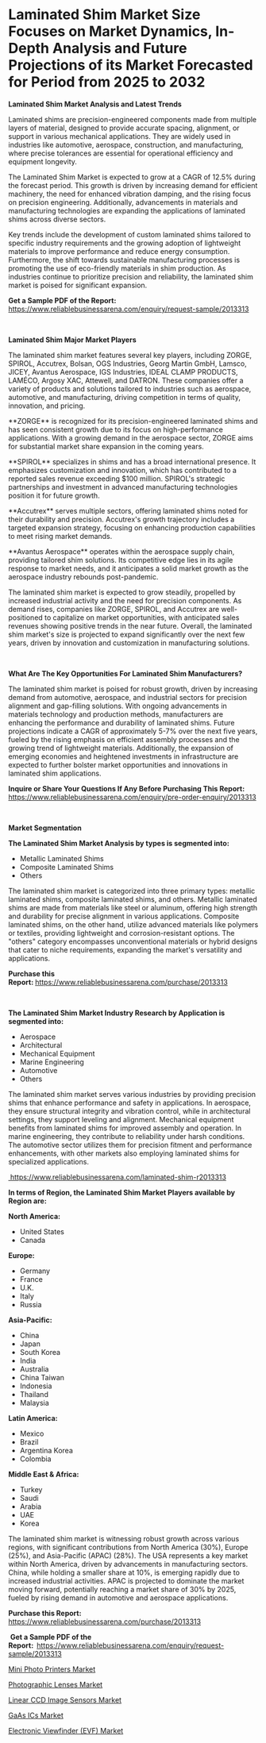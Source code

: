 <p><h1>Laminated Shim Market Size Focuses on Market Dynamics, In-Depth Analysis and Future Projections of its Market Forecasted for Period from 2025 to 2032</h1></p><p><strong>Laminated Shim Market Analysis and Latest Trends</strong></p>
<p><p>Laminated shims are precision-engineered components made from multiple layers of material, designed to provide accurate spacing, alignment, or support in various mechanical applications. They are widely used in industries like automotive, aerospace, construction, and manufacturing, where precise tolerances are essential for operational efficiency and equipment longevity.</p><p>The Laminated Shim Market is expected to grow at a CAGR of 12.5% during the forecast period. This growth is driven by increasing demand for efficient machinery, the need for enhanced vibration damping, and the rising focus on precision engineering. Additionally, advancements in materials and manufacturing technologies are expanding the applications of laminated shims across diverse sectors.</p><p>Key trends include the development of custom laminated shims tailored to specific industry requirements and the growing adoption of lightweight materials to improve performance and reduce energy consumption. Furthermore, the shift towards sustainable manufacturing processes is promoting the use of eco-friendly materials in shim production. As industries continue to prioritize precision and reliability, the laminated shim market is poised for significant expansion.</p></p>
<p><strong>Get a Sample PDF of the Report:&nbsp;</strong> <a href="https://www.reliablebusinessarena.com/enquiry/request-sample/2013313?utm_campaign=1990&utm_medium=2&utm_source=Github&utm_content=ia&utm_term=30012025&utm_id=laminated-shim">https://www.reliablebusinessarena.com/enquiry/request-sample/2013313</a></p>
<p>&nbsp;</p>
<p><strong>Laminated Shim Major Market Players</strong></p>
<p><p>The laminated shim market features several key players, including ZORGE, SPIROL, Accutrex, Bolsan, OGS Industries, Georg Martin GmbH, Lamsco, JICEY, Avantus Aerospace, IGS Industries, IDEAL CLAMP PRODUCTS, LAMÉCO, Argosy XAC, Attewell, and DATRON. These companies offer a variety of products and solutions tailored to industries such as aerospace, automotive, and manufacturing, driving competition in terms of quality, innovation, and pricing.</p><p>**ZORGE** is recognized for its precision-engineered laminated shims and has seen consistent growth due to its focus on high-performance applications. With a growing demand in the aerospace sector, ZORGE aims for substantial market share expansion in the coming years.</p><p>**SPIROL** specializes in shims and has a broad international presence. It emphasizes customization and innovation, which has contributed to a reported sales revenue exceeding $100 million. SPIROL's strategic partnerships and investment in advanced manufacturing technologies position it for future growth.</p><p>**Accutrex** serves multiple sectors, offering laminated shims noted for their durability and precision. Accutrex's growth trajectory includes a targeted expansion strategy, focusing on enhancing production capabilities to meet rising market demands.</p><p>**Avantus Aerospace** operates within the aerospace supply chain, providing tailored shim solutions. Its competitive edge lies in its agile response to market needs, and it anticipates a solid market growth as the aerospace industry rebounds post-pandemic.</p><p>The laminated shim market is expected to grow steadily, propelled by increased industrial activity and the need for precision components. As demand rises, companies like ZORGE, SPIROL, and Accutrex are well-positioned to capitalize on market opportunities, with anticipated sales revenues showing positive trends in the near future. Overall, the laminated shim market's size is projected to expand significantly over the next few years, driven by innovation and customization in manufacturing solutions.</p></p>
<p>&nbsp;</p>
<p><strong>What Are The Key Opportunities For Laminated Shim Manufacturers?</strong></p>
<p><p>The laminated shim market is poised for robust growth, driven by increasing demand from automotive, aerospace, and industrial sectors for precision alignment and gap-filling solutions. With ongoing advancements in materials technology and production methods, manufacturers are enhancing the performance and durability of laminated shims. Future projections indicate a CAGR of approximately 5-7% over the next five years, fueled by the rising emphasis on efficient assembly processes and the growing trend of lightweight materials. Additionally, the expansion of emerging economies and heightened investments in infrastructure are expected to further bolster market opportunities and innovations in laminated shim applications.</p></p>
<p><strong>Inquire or Share Your Questions If Any Before Purchasing This Report:</strong> <a href="https://www.reliablebusinessarena.com/enquiry/pre-order-enquiry/2013313?utm_campaign=1990&utm_medium=2&utm_source=Github&utm_content=ia&utm_term=30012025&utm_id=laminated-shim">https://www.reliablebusinessarena.com/enquiry/pre-order-enquiry/2013313</a></p>
<p>&nbsp;</p>
<p><strong>Market Segmentation</strong></p>
<p><strong>The Laminated Shim Market Analysis by types is segmented into:</strong></p>
<p><ul><li>Metallic Laminated Shims</li><li>Composite Laminated Shims</li><li>Others</li></ul></p>
<p><p>The laminated shim market is categorized into three primary types: metallic laminated shims, composite laminated shims, and others. Metallic laminated shims are made from materials like steel or aluminum, offering high strength and durability for precise alignment in various applications. Composite laminated shims, on the other hand, utilize advanced materials like polymers or textiles, providing lightweight and corrosion-resistant options. The "others" category encompasses unconventional materials or hybrid designs that cater to niche requirements, expanding the market's versatility and applications.</p></p>
<p><strong>Purchase this Report:&nbsp;</strong><a href="https://www.reliablebusinessarena.com/purchase/2013313?utm_campaign=1990&utm_medium=2&utm_source=Github&utm_content=ia&utm_term=30012025&utm_id=laminated-shim">https://www.reliablebusinessarena.com/purchase/2013313</a></p>
<p>&nbsp;</p>
<p><strong>The Laminated Shim Market Industry Research by Application is segmented into:</strong></p>
<p><ul><li>Aerospace</li><li>Architectural</li><li>Mechanical Equipment</li><li>Marine Engineering</li><li>Automotive</li><li>Others</li></ul></p>
<p><p>The laminated shim market serves various industries by providing precision shims that enhance performance and safety in applications. In aerospace, they ensure structural integrity and vibration control, while in architectural settings, they support leveling and alignment. Mechanical equipment benefits from laminated shims for improved assembly and operation. In marine engineering, they contribute to reliability under harsh conditions. The automotive sector utilizes them for precision fitment and performance enhancements, with other markets also employing laminated shims for specialized applications.</p></p>
<p><a href="https://www.reliablebusinessarena.com/laminated-shim-r2013313?utm_campaign=1990&utm_medium=2&utm_source=Github&utm_content=ia&utm_term=30012025&utm_id=laminated-shim">&nbsp;https://www.reliablebusinessarena.com/laminated-shim-r2013313</a></p>
<p><strong>In terms of Region, the Laminated Shim Market Players available by Region are:</strong></p>
<p>
    <p> <strong> North America: </strong>
        <ul>
            <li>United States</li>
            <li>Canada</li>
        </ul>
        </p> 
    <p> <strong> Europe: </strong>
        <ul>
            <li>Germany</li>
            <li>France</li>
            <li>U.K.</li>
            <li>Italy</li>
            <li>Russia</li>
        </ul>
        </p> 
    <p> <strong> Asia-Pacific: </strong>
        <ul>
            <li>China</li>
            <li>Japan</li>
            <li>South Korea</li>
            <li>India</li>
            <li>Australia</li>
            <li>China Taiwan</li>
            <li>Indonesia</li>
            <li>Thailand</li>
            <li>Malaysia</li>
        </ul>
        </p> 
    <p> <strong> Latin America: </strong>
        <ul>
            <li>Mexico</li>
            <li>Brazil</li>
            <li>Argentina Korea</li>
            <li>Colombia</li>
        </ul>
        </p> 
    <p> <strong> Middle East & Africa: </strong>
        <ul>
            <li>Turkey</li>
            <li>Saudi</li>
            <li>Arabia</li>
            <li>UAE</li>
            <li>Korea</li>
        </ul>
    </p>
    </p>
<p><p>The laminated shim market is witnessing robust growth across various regions, with significant contributions from North America (30%), Europe (25%), and Asia-Pacific (APAC) (28%). The USA represents a key market within North America, driven by advancements in manufacturing sectors. China, while holding a smaller share at 10%, is emerging rapidly due to increased industrial activities. APAC is projected to dominate the market moving forward, potentially reaching a market share of 30% by 2025, fueled by rising demand in automotive and aerospace applications.</p></p>
<p><strong>Purchase this Report: </strong><a href="https://www.reliablebusinessarena.com/purchase/2013313?utm_campaign=1990&utm_medium=2&utm_source=Github&utm_content=ia&utm_term=30012025&utm_id=laminated-shim">https://www.reliablebusinessarena.com/purchase/2013313</a></p>
<p>&nbsp;<strong>Get a Sample PDF of the Report:&nbsp;&nbsp;</strong><a href="https://www.reliablebusinessarena.com/enquiry/request-sample/2013313?utm_campaign=1990&utm_medium=2&utm_source=Github&utm_content=ia&utm_term=30012025&utm_id=laminated-shim">https://www.reliablebusinessarena.com/enquiry/request-sample/2013313</a></p>
<p><strong></strong></p>
<p><p><a href="https://www.linkedin.com/pulse/comprehensive-analysis-mini-photo-printers-market-from-2025-bjm2e?utm_campaign=1990&utm_medium=2&utm_source=Github&utm_content=ia&utm_term=30012025&utm_id=laminated-shim">Mini Photo Printers Market</a></p><p><a href="https://www.linkedin.com/pulse/valuation-production-cost-growth-factors-photographic-lenses-biv8e?utm_campaign=1990&utm_medium=2&utm_source=Github&utm_content=ia&utm_term=30012025&utm_id=laminated-shim">Photographic Lenses Market</a></p><p><a href="https://www.linkedin.com/pulse/linear-ccd-image-sensors-market-revolution-driving-n895e?utm_campaign=1990&utm_medium=2&utm_source=Github&utm_content=ia&utm_term=30012025&utm_id=laminated-shim">Linear CCD Image Sensors Market</a></p><p><a href="https://www.linkedin.com/pulse/gaas-ics-market-forecasts-trends-impact-analysis-2025-4bwfe?utm_campaign=1990&utm_medium=2&utm_source=Github&utm_content=ia&utm_term=30012025&utm_id=laminated-shim">GaAs ICs Market</a></p><p><a href="https://www.linkedin.com/pulse/electronic-viewfinder-evf-market-industry-landscape-growth-gr3hc?utm_campaign=1990&utm_medium=2&utm_source=Github&utm_content=ia&utm_term=30012025&utm_id=laminated-shim">Electronic Viewfinder (EVF) Market</a></p></p>